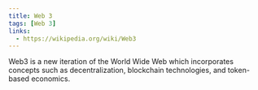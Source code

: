 ```yaml
---
title: Web 3
tags: [Web 3]
links:
  - https://wikipedia.org/wiki/Web3
---
```


Web3 is a new iteration of the World Wide Web which incorporates concepts such as decentralization, blockchain technologies, and token-based economics.